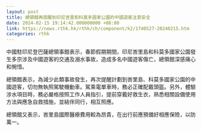 ```yaml
---
layout: post
title: 總領館再提醒到印尼峇里和科莫多國家公園的中國遊客注意安全
date: 2024-02-15 19:14:42.000000000 +08:00
link: https://news.rthk.hk/rthk/ch/component/k2/1740527-20240215.htm
categories: rthk
---
```


中國駐印尼登巴薩總領事館表示，春節假期期間，印尼峇里島和科莫多國家公園發生多宗涉及中國遊客的交通及溺水事故，造成多名中國遊客傷亡，總領館深感痛心和惋惜。

總領館表示，為減少此類事故發生，再次提醒計劃到峇里島、科莫多國家公園的中國遊客，切勿無執照駕駛機動車。駕乘電單車時，務必正確配戴頭盔。另外，體驗涉水項目時，務必嚴格按照工作人員指引，提前穿戴好救生衣，熟悉相關設備使用方法與應急自救措施，並結伴同行，相互照應。

總領館又表示，峇里島國際醫療費用較為昂貴，在出行前應預備好相應保險，以防萬一。
